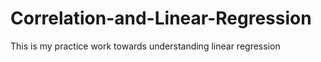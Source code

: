 # Correlation-and-Linear-Regression
This is my practice work towards understanding linear regression
